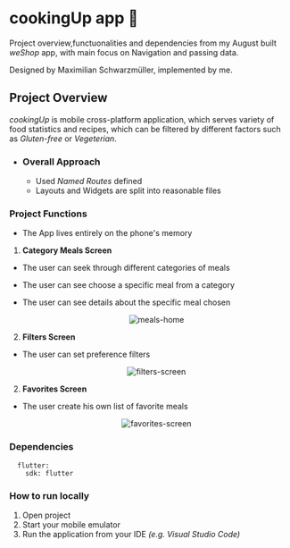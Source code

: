 # cookingUp app :iphone:

Project overview,functuonalities and dependencies from my August built *weShop* app, with main focus on Navigation and passing data.

Designed by Maximilian Schwarzmüller, implemented by me.

 ## Project Overview
*cookingUp* is mobile cross-platform application, which serves variety of food statistics and recipes, which can be filtered by different factors such as *Gluten-free* or *Vegeterian*.

- ### Overall Approach
  - Used *Named Routes* defined
  - Layouts and Widgets are split into reasonable files
  
  
### Project Functions
- The App lives entirely on the phone's memory

1. **Category Meals Screen**
  - The user can seek through different categories of meals
  - The user can see choose a specific meal from a category
  - The user can see details about the specific meal chosen
  
      <div align="center">
      
      ![meals-home](https://user-images.githubusercontent.com/45242072/64467269-03348900-d10f-11e9-9015-7bf3d826f19b.gif)
       
      </div>
      
2. **Filters Screen**
- The user can set preference filters 
      <div align="center">
      
     ![filters-screen](https://user-images.githubusercontent.com/45242072/64467359-b309f680-d10f-11e9-838b-baf440d076de.gif)
       
  </div>


2. **Favorites Screen**
- The user create his own list of favorite meals

     <div align="center">
      
     ![favorites-screen](https://user-images.githubusercontent.com/45242072/64467395-04b28100-d110-11e9-9f44-7c3779cf843b.gif)
       
  </div>
  

### Dependencies 
```
  flutter:
    sdk: flutter
```

### How to run locally
1. Open project 
2. Start your mobile emulator
3. Run the application from your IDE *(e.g. Visual Studio Code)*

